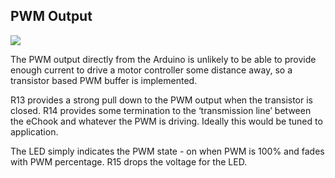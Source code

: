 ## PWM Output

![](https://lh4.googleusercontent.com/mk6F9d-bMzF6-ahLecNQvt065uJKWdKmUQIoep-Y10aA3uWrqFt35Vax9ZluOVd9H3RqlNEyfwfk1cHga_LHQJCUswCi6vR_9bd1ienbtBoaVx3HHcQwB75tm-sYYiwiT3G6Mlc5)

The PWM output directly from the Arduino is unlikely to be able to provide enough current to drive a motor controller some distance away, so a transistor based PWM buffer is implemented.

R13 provides a strong pull down to the PWM output when the transistor is closed. R14 provides some termination to the ‘transmission line’ between the eChook and whatever the PWM is driving. Ideally this would be tuned to application.

The LED simply indicates the PWM state - on when PWM is 100% and fades with PWM percentage. R15 drops the voltage for the LED.

  


